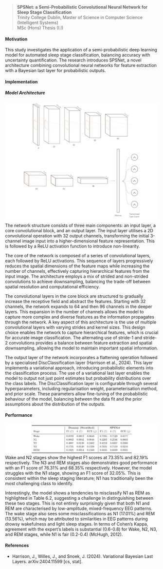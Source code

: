 > **SPSNet: a Semi-Probabilistic Convolutional Neural Network for Sleep Stage Classification** <br>
> Trinity College Dublin, Master of Science in Computer Science (Intelligent Systems) <br>
> MSc (Hons) Thesis (I.I)

#### Motivation
This study investigates the application of a semi-probabilistic deep learning model for automated sleep stage classification, balancing accuracy with uncertainty quantification. The research introduces SPSNet, a novel architecture combining convolutional neural networks for feature extraction with a Bayesian last layer for probabilistic outputs.

#### Implementation
##### Model Architecture
![Model Architecture](images/architecture.png)
The network structure consists of three main components: an input layer, a core convolutional block, and an output layer. The input layer utilises a 2D convolutional operation with 32 output channels, transforming the initial 3-channel image input into a higher-dimensional feature representation. This is followed by a ReLU activation function to introduce non-linearity. 

The core of the network is composed of a series of convolutional layers, each followed by ReLU activations. This sequence of layers progressively reduces the spatial dimensions of the feature maps while increasing the number of channels, effectively capturing hierarchical features from the input image. The architecture employs a mix of strided and non-strided convolutions to achieve downsampling, balancing the trade-off between spatial resolution and computational efficiency.
  
The convolutional layers in the core block are structured to gradually increase the receptive field and abstract the features. Starting with 32 channels, the network expands to 64 and then 96 channels in the deeper layers. This expansion in the number of channels allows the model to capture more complex and diverse features as the information propagates through the network. A key aspect of this architecture is the use of multiple convolutional layers with varying strides and kernel sizes. This design choice enables the network to capture hierarchical features, which is crucial for accurate image classification. The alternating use of stride-1 and stride-2 convolutions provides a balance between feature extraction and spatial downsampling, allowing the model to maintain important spatial information.

The output layer of the network incorporates a flattening operation followed by a specialised DiscClassification layer (Harrison et al., 2024). This layer implements a variational approach, introducing probabilistic elements into the classification process. The use of a variational last layer enables the model to output not just point estimates but probability distributions over the class labels. The DiscClassification layer is configurable through several hyperparameters, including regularisation weight, parameterisation method, and prior scale. These parameters allow fine-tuning of the probabilistic behaviour of the model, balancing between the data fit and the prior assumptions about the distribution of the outputs.

#### Performance
![Performance Table](images/performance.png)
Wake and N2 stages show the highest F1 scores at 73.35% and 82.19% respectively. The N3 and REM stages also demonstrates good performance with an F1 score of 76.31% and 68.35% respectively. However, the model struggles with the N1 stage, showing an F1 score of 32.05%. This is consistent within the sleep staging literature; N1 has traditionally been the most challenging class to identify. 

Interestingly, the model shows a tendencies to misclassify N1 as REM as highlighted in Table 6.2, suggesting a challenge in distinguishing between these two stages. This is not entirely surprisingly given that both N1 and REM are characterised by low-amplitude, mixed-frequency EEG patterns. The wake stage also sees some misclassifications as N1 (17.01%) and REM (13.56%), which may be attributed to similarities in EEG patterns during drowsy wakefulness and light sleep stages. In terms of Cohen’s Kappa, agreement with the expert’s labels is substantial (0.6-0.8) for Wake, N2, N3, and REM stages, while N1 is fair (0.2-0.4) (McHugh, 2012).

#### References
- Harrison, J., Willes, J., and Snoek, J. (2024). Variational Bayesian Last Layers. arXiv:2404.11599 [cs, stat].
